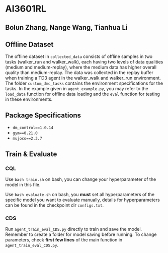 # AI3601RL 
## Bolun Zhang, Nange Wang, Tianhua Li
## Offline Dataset

The offline dataset in `collected_data` consists of offline samples in two tasks (walker_run and walker_walk), each having two levels of data qualities (medium and medium-replay), where the medium data has higher overall quality than medium-replay. The data was collected in the replay buffer when training a TD3 agent in the walker_walk and walker_run environment. The folder `custom_dmc_tasks` contains the environment specifications for the tasks. In the example given in `agent_example.py`, you may refer to the `load_data` function for offline data loading and the `eval` function for testing in these environments.

## Package Specifications

- `dm_control==1.0.14`
- `gym==0.21.0`
- `mujoco==2.3.7`

## Train & Evaluate
### CQL
Use `bash train.sh` on bash, you can change your hyperparameter of the model in this file.

Use `bash evaluate.sh` on bash, you **must** set all hyperparameters of the specific model you want to evaluate manually, details for hyperparameters can be found in the checkpoint dir `configs.txt`.

### CDS
Run `agent_train_eval_CDS.py` directly to train and save the model. Remember to create a folder for model saving before running. 
To change parameters, check **first few lines** of the main function in `agent_train_eval_CDS.py`.
